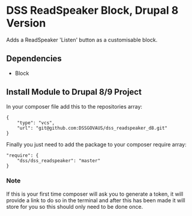 # DSS ReadSpeaker Block, Drupal 8 Version
Adds a ReadSpeaker 'Listen' button as a customisable block.

## Dependencies
* Block

## Install Module to Drupal 8/9 Project
In your composer file add this to the repositories array:


```
{
    "type": "vcs",
    "url": "git@github.com:DSSGOVAUS/dss_readspeaker_d8.git"
}
```

Finally you just need to add the package to your composer require array:

```
"require": { 
    "dss/dss_readspeaker": "master" 
}
```

### Note

If this is your first time composer will ask you to generate a token, it will provide a link to do so in the terminal and after this has been made it will store for you so this should only need to be done once.
